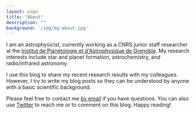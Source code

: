 ```yaml
---
layout: page
title: "About"
description: ""
background: '/img/bg-about.jpg'
---
```


I am an astrophysicist, currently working as a CNRS junior staff
researcher at the
[Institut de Planétologie et d'Astrophysique de
Grenoble](https://ipag.osug.fr).
My research interests include star and
planet formation, astrochemistry, and radio/infrared astronomy.

I use this blog to share my recent research results with my
colleagues. However, I try to write my blog posts so they can be
understood by anyone with a basic scientific background.

Please feel free to contact me
[by email](mailto:sebastien.maret@univ-grenoble-alpes.fr)
if you have questions. You can also use
[Twitter](http://twitter.com/sebastienmaret) to reach me or to comment
on this blog. Happy reading!
